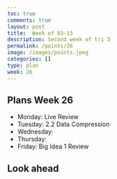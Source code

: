```yaml
---
toc: true
comments: true
layout: post
title:  Week of 03-13
description: Second week of tri 3
permalink: /points/26
image: /images/points.jpeg
categories: []
type: plan
week: 26
---
```


## Plans Week 26
> 
- Monday: Live Review
- Tuesday: 2.2 Data Compression
- Wednesday: 
- Thursday: 
- Friday: Big Idea 1 Review

## Look ahead
> 